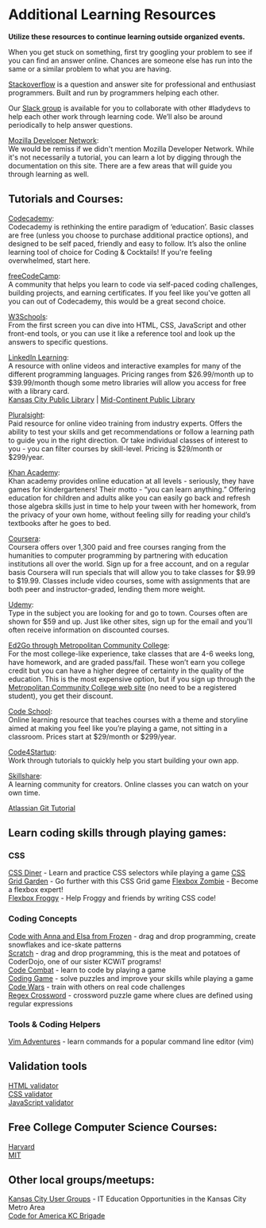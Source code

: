 # Additional Learning Resources

**Utilize these resources to continue learning outside organized events.**

When you get stuck on something, first try googling your problem to see if you can find an answer online. Chances are someone else has run into the same or a similar problem to what you are having.

[Stackoverflow](http://stackoverflow.com/) is a question and answer site for professional and enthusiast programmers. Built and run by programmers helping each other.

Our [Slack group](http://kcwit.slack.com/) is available for you to collaborate with other #ladydevs to help each other work through learning code. We’ll also be around periodically to help answer questions.

[Mozilla Developer Network](https://developer.mozilla.org/en-US/):  
We would be remiss if we didn't mention Mozilla Developer Network. While it's not necessarily a tutorial, you can learn a lot by digging through the documentation on this site. There are a few areas that will guide you through learning as well.

## Tutorials and Courses:

[Codecademy](http://www.codecademy.com/):  
Codecademy is rethinking the entire paradigm of ‘education’. Basic classes are free (unless you choose to purchase additional practice options), and designed to be self paced, friendly and easy to follow. It’s also the online learning tool of choice for Coding & Cocktails! If you're feeling overwhelmed, start here.

[freeCodeCamp](https://www.freecodecamp.com/):  
A community that helps you learn to code via self-paced coding challenges, building projects, and earning certificates. If you feel like you've gotten all you can out of Codecademy, this would be a great second choice.

[W3Schools](http://www.w3schools.com/):  
From the first screen you can dive into HTML, CSS, JavaScript and other front-end tools, or you can use it like a reference tool and look up the answers to specific questions.

[LinkedIn Learning](https://www.linkedin.com/learning/):  
A resource with online videos and interactive examples for many of the different programming languages. Pricing ranges from $26.99/month up to $39.99/month though some metro libraries will allow you access for free with a library card.  
[Kansas City Public Library](https://kclibrary.org/research-resources/research-databases/linkedin-learning-formerly-lyndacom) | [Mid-Continent Public Library](https://www.mymcpl.org/research-and-learning/research-databases/linkedin-learning-library)

[Pluralsight](https://www.pluralsight.com/):  
Paid resource for online video training from industry experts. Offers the ability to test your skills and get recommendations or follow a learning path to guide you in the right direction. Or take individual classes of interest to you - you can filter courses by skill-level. Pricing is $29/month or $299/year.

[Khan Academy](https://www.khanacademy.org/):  
Khan academy provides online education at all levels - seriously, they have games for kindergarteners! Their motto - “you can learn anything.” Offering education for children and adults alike you can easily go back and refresh those algebra skills just in time to help your tween with her homework, from the privacy of your own home, without feeling silly for reading your child’s textbooks after he goes to bed.

[Coursera](https://www.coursera.org/):  
Coursera offers over 1,300 paid and free courses ranging from the humanities to computer programming by partnering with education institutions all over the world. Sign up for a free account, and on a regular basis Coursera will run specials that will allow you to take classes for $9.99 to $19.99. Classes include video courses, some with assignments that are both peer and instructor-graded, lending them more weight.

[Udemy](https://www.udemy.com/):  
Type in the subject you are looking for and go to town. Courses often are shown for \$59 and up. Just like other sites, sign up for the email and you'll often receive information on discounted courses.

[Ed2Go through Metropolitan Community College](http://www.ed2go.com/):  
For the most college-like experience, take classes that are 4-6 weeks long, have homework, and are graded pass/fail. These won’t earn you college credit but you can have a higher degree of certainty in the quality of the education. This is the most expensive option, but if you sign up through the [Metropolitan Community College web site](https://www.ed2go.com/metropolitan/) (no need to be a registered student), you get their discount.

[Code School](https://www.codeschool.com/):  
Online learning resource that teaches courses with a theme and storyline aimed at making you feel like you’re playing a game, not sitting in a classroom. Prices start at $29/month or $299/year.

[Code4Startup](https://code4startup.com/):  
Work through tutorials to quickly help you start building your own app.

[Skillshare](https://www.skillshare.com/):  
A learning community for creators. Online classes you can watch on your own time.

[Atlassian Git Tutorial](https://www.atlassian.com/git/tutorials)

## Learn coding skills through playing games:

### CSS

[CSS Diner](http://flukeout.github.io/) - Learn and practice CSS selectors while playing a game
[CSS Grid Garden](https://cssgridgarden.com/) - Go further with this CSS Grid game
[Flexbox Zombie](https://flexboxzombies.com/p/flexbox-zombies) - Become a flexbox expert!  
[Flexbox Froggy](https://flexboxfroggy.com/) - Help Froggy and friends by writing CSS code!

### Coding Concepts

[Code with Anna and Elsa from Frozen](https://studio.code.org/s/frozen/) - drag and drop programming, create snowflakes and ice-skate patterns  
[Scratch](https://scratch.mit.edu/) - drag and drop programming, this is the meat and potatoes of CoderDojo, one of our sister KCWiT programs!  
[Code Combat](https://codecombat.com/) - learn to code by playing a game  
[Coding Game](https://www.codingame.com/) - solve puzzles and improve your skills while playing a game  
[Code Wars](http://www.codewars.com/) - train with others on real code challenges  
[Regex Crossword](https://regexcrossword.com/) - crossword puzzle game where clues are defined using regular expressions

### Tools & Coding Helpers

[Vim Adventures](http://vim-adventures.com/) - learn commands for a popular command line editor (vim)

## Validation tools

[HTML validator](https://validator.w3.org/)  
[CSS validator](https://jigsaw.w3.org/css-validator/)  
[JavaScript validator](https://codebeautify.org/jsvalidate)

## Free College Computer Science Courses:

[Harvard](https://cs50.harvard.edu/)  
[MIT](http://ocw.mit.edu/)

## Other local groups/meetups:

[Kansas City User Groups](http://www.kansascityusergroups.com/) - IT Education Opportunities in the Kansas City Metro Area  
[Code for America KC Brigade](http://www.meetup.com/kcbrigade/)
